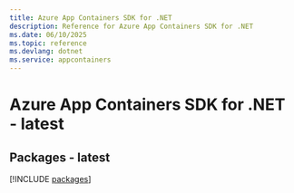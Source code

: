 ```yaml
---
title: Azure App Containers SDK for .NET
description: Reference for Azure App Containers SDK for .NET
ms.date: 06/10/2025
ms.topic: reference
ms.devlang: dotnet
ms.service: appcontainers
---
```

# Azure App Containers SDK for .NET - latest
## Packages - latest
[!INCLUDE [packages](app-containers-index.md)]